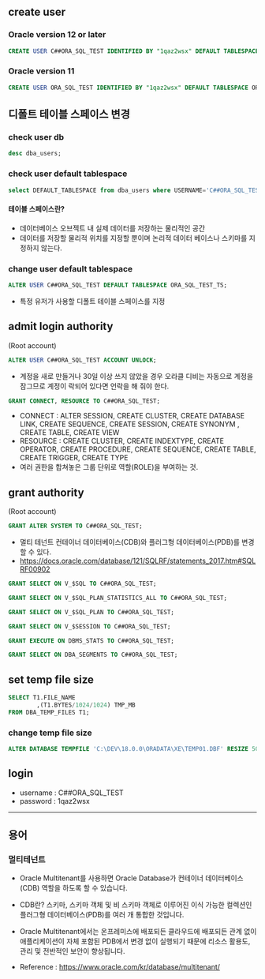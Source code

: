 ## create user
### Oracle version 12 or later
```sql
CREATE USER C##ORA_SQL_TEST IDENTIFIED BY "1qaz2wsx" DEFAULT TABLESPACE ORA_SQL_TEST_TS;
```

### Oracle version 11
```sql
CREATE USER ORA_SQL_TEST IDENTIFIED BY "1qaz2wsx" DEFAULT TABLESPACE ORA_SQL_TEST_TS;
```

## 디폴트 테이블 스페이스 변경
### check user db
```sql
desc dba_users;
```
### check user default tablespace
```sql
select DEFAULT_TABLESPACE from dba_users where USERNAME='C##ORA_SQL_TEST';
```
#### 테이블 스페이스란?
- 데이터베이스 오브젝트 내 실제 데이터를 저장하는 물리적인 공간
- 데이터를 저장할 물리적 위치를 지정할 뿐이며 논리적 데이터 베이스나 스키마를 지정하지 않는다.

### change user default tablespace
```sql
ALTER USER C##ORA_SQL_TEST DEFAULT TABLESPACE ORA_SQL_TEST_TS;
```
- 특정 유저가 사용할 디폴트 테이블 스페이스를 지정


## admit login authority
(Root account)
```sql
ALTER USER C##ORA_SQL_TEST ACCOUNT UNLOCK;
```
- 계정을 새로 만들거나 30일 이상 쓰지 않았을 경우 오라클 디비는 자동으로 계정을 잠그므로 계정이 락되어 있다면 언락을 해 줘야 한다.

```sql
GRANT CONNECT, RESOURCE TO C##ORA_SQL_TEST;
```
- CONNECT : ALTER SESSION, CREATE CLUSTER, CREATE DATABASE LINK, CREATE SEQUENCE, CREATE SESSION, CREATE SYNONYM
, CREATE TABLE, CREATE VIEW
- RESOURCE : CREATE CLUSTER, CREATE INDEXTYPE, CREATE OPERATOR, CREATE PROCEDURE, CREATE SEQUENCE, CREATE TABLE, CREATE TRIGGER, CREATE TYPE
- 여러 권한을 합쳐놓은 그룹 단위로 역할(ROLE)을 부여하는 것.


## grant authority
(Root account)
```sql
GRANT ALTER SYSTEM TO C##ORA_SQL_TEST;
```
- 멀티 테넌트 컨테이너 데이터베이스(CDB)와 플러그형 데이터베이스(PDB)를 변경할 수 있다.
- https://docs.oracle.com/database/121/SQLRF/statements_2017.htm#SQLRF00902

```sql
GRANT SELECT ON V_$SQL TO C##ORA_SQL_TEST;
```
```sql
GRANT SELECT ON V_$SQL_PLAN_STATISTICS_ALL TO C##ORA_SQL_TEST;
```
```sql
GRANT SELECT ON V_$SQL_PLAN TO C##ORA_SQL_TEST;
```
```sql
GRANT SELECT ON V_$SESSION TO C##ORA_SQL_TEST;
```
```sql
GRANT EXECUTE ON DBMS_STATS TO C##ORA_SQL_TEST;
```
```sql
GRANT SELECT ON DBA_SEGMENTS TO C##ORA_SQL_TEST;
```

## set temp file size
```sql
SELECT T1.FILE_NAME
        ,(T1.BYTES/1024/1024) TMP_MB
FROM DBA_TEMP_FILES T1;
```

### change temp file size
```sql
ALTER DATABASE TEMPFILE 'C:\DEV\18.0.0\ORADATA\XE\TEMP01.DBF' RESIZE 5000M;
```

## login
- username : C##ORA_SQL_TEST
- password : 1qaz2wsx

---

## 용어

### 멀티테넌트
- Oracle Multitenant를 사용하면 Oracle Database가 컨테이너 데이터베이스(CDB) 역할을 하도록 할 수 있습니다.
- CDB란? 스키마, 스키마 객체 및 비 스키마 객체로 이루어진 이식 가능한 컬렉션인 플러그형 데이터베이스(PDB)를 여러 개 통합한 것입니다.
- Oracle Multitenant에서는 온프레미스에 배포되든 클라우드에 배포되든 관계 없이 애플리케이션이 자체 포함된 PDB에서 변경 없이 실행되기 때문에 리소스 활용도, 관리 및 전반적인 보안이 향상됩니다.

- Reference : https://www.oracle.com/kr/database/multitenant/
